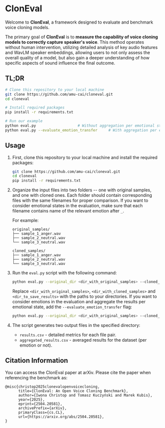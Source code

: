 # ClonEval

Welcome to **ClonEval**, a framework designed to evaluate and benchmark voice cloning models.

The primary goal of **ClonEval** is to **measure the capability of voice cloning models to correctly capture speaker's voice**. This method operates without human intervention, utilizing detailed analysis of key audio features and WavLM speaker embeddings, allowing users to not only assess the overall quality of a model, but also gain a deeper understanding of how specific aspects of sound influence the final outcome.

## TL;DR

```bash
# Clone this repository to your local machine
git clone https://github.com/amu-cai/cloneval.git
cd cloneval

# Install required packages
pip install -r requirements.txt

# Run our example
python eval.py                   # Without aggregation per emotional state
python eval.py --evaluate_emotion_transfer     # With aggregation per emotional state
```

## Usage

1. First, clone this repository to your local machine and install the required packages:

   ```bash
   git clone https://github.com/amu-cai/cloneval.git
   cd cloneval
   pip install -r requirements.txt
   ```

2. Organize the input files into two folders -- one with original samples, and one with cloned ones. Each folder should contain corresponding files with the same filenames for proper comparison. If you want to consider emotional states in the evaluation, make sure that each filename contains name of the relevant emotion after `_`.

   For example:

   ```
   original_samples/
   ├── sample_1_anger.wav
   ├── sample_2_neutral.wav
   └── sample_3_neutral.wav

   cloned_samples/
   ├── sample_1_anger.wav
   ├── sample_2_neutral.wav
   └── sample_3_neutral.wav
   ```

3. Run the `eval.py` script with the following command:

   ```bash
   python eval.py --original_dir <dir_with_original_samples> --cloned_dir <dir_with_cloned_samples> --output_dir <dir_to_save_results>
   ```

   Replace `<dir_with_original_samples>`, `<dir_with_cloned_samples>` and `<dir_to_save_results>` with the paths to your directories. If you want to consider emotions in the evaluation and aggregate the results per emotional state, add the `--evaluate_emotion_transfer` flag:

   ```bash
   python eval.py --original_dir <dir_with_original_samples> --cloned_dir <dir_with_cloned_samples> --output_dir <dir_to_save_results> --evaluate_emotion_transfer
   ```

4. The script generates two output files in the specified directory:
   - `results.csv` - detailed metrics for each file pair.
   - `aggregated_results.csv` - averaged results for the dataset (per emotion or not).

## Citation Information

You can access the ClonEval paper at arXiv. Please cite the paper when referencing the benchmark as:

```
@misc{christop2025clonevalopenvoicecloning,
      title={ClonEval: An Open Voice Cloning Benchmark}, 
      author={Iwona Christop and Tomasz Kuczyński and Marek Kubis},
      year={2025},
      eprint={2504.20581},
      archivePrefix={arXiv},
      primaryClass={cs.CL},
      url={https://arxiv.org/abs/2504.20581}, 
}
```

